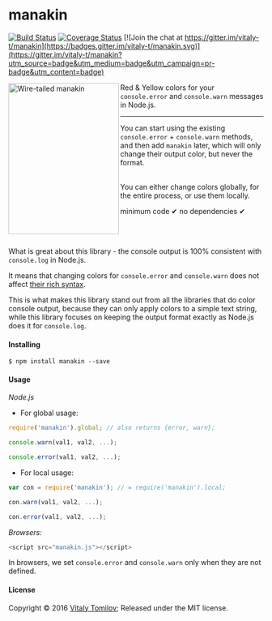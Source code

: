 manakin
=======

[![Build Status](https://travis-ci.org/vitaly-t/manakin.svg?branch=master)](https://travis-ci.org/vitaly-t/manakin)
[![Coverage Status](https://coveralls.io/repos/vitaly-t/manakin/badge.svg?branch=master)](https://coveralls.io/r/vitaly-t/manakin?branch=master)
[![Join the chat at https://gitter.im/vitaly-t/manakin](https://badges.gitter.im/vitaly-t/manakin.svg)](https://gitter.im/vitaly-t/manakin?utm_source=badge&utm_medium=badge&utm_campaign=pr-badge&utm_content=badge)

<img align="left" width="218" height="298" src="https://s31.postimg.org/y3s1ucqor/manakin.jpg" alt="Wire-tailed manakin">

Red & Yellow colors for your `console.error` and `console.warn` messages in Node.js.

---

You can start using the existing `console.error` + `console.warn` methods, and then add `manakin` later, which will only
change their output color, but never the format.

<br/>
You can either change colors globally, for the entire process, or use them locally.

<br/>

minimum code &#10004; no dependencies &#10004;

<br/><br/>

What is great about this library - the console output is 100% consistent with `console.log` in Node.js. 

It means that changing colors for `console.error` and `console.warn` does not affect [their rich syntax](https://developer.mozilla.org/en-US/docs/Web/API/Console/log).

This is what makes this library stand out from all the libraries that do color console output, because they can only apply
colors to a simple text string, while this library focuses on keeping the output format exactly as Node.js does it for `console.log`. 

#### Installing

```
$ npm install manakin --save
```

#### Usage

_Node.js_

* For global usage:

```js
require('manakin').global; // also returns {error, warn};

console.warn(val1, val2, ...);

console.error(val1, val2, ...);
```

* For local usage:

```js
var con = require('manakin'); // = require('manakin').local; 

con.warn(val1, val2, ...);

con.error(val1, val2, ...);
```

_Browsers:_
```js
<script src="manakin.js"></script>
```

In browsers, we set `console.error` and `console.warn` only when they are not defined.

#### License

Copyright © 2016 [Vitaly Tomilov](https://github.com/vitaly-t);
Released under the MIT license.

